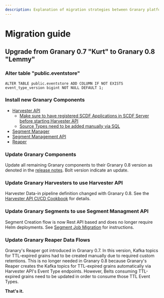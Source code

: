 ```yaml
---
description: Explanation of migration strategies between Granary platform versions.
---
```


# Migration guide

## Upgrade from Granary 0.7 "Kurt" to Granary 0.8 "Lemmy"

### Alter table "public.eventstore"

```text
ALTER TABLE public.eventstore ADD COLUMN IF NOT EXISTS event_type_version bigint NOT NULL DEFAULT 1;
```

### Install new Granary Components

* [Harvester API](../installation/harvester-api/)
  * [Make sure to have registered SCDF Applications in SCDF Server before starting Harvester API](../installation/harvester-api/getting-started.md)
  * [Source Types need to be added manually via SQL](../installation/harvester-api/source-types.md#registering-a-new-source-type)
* [Segment Manager](../installation/segment-manager.md)
* [Segment Management API](../installation/segment-creation-api.md)
* [Reaper](../installation/reaper.md)

### Update Granary Components

Update all remaining Granary components to their Granary 0.8 version as denoted in the [release notes](../granary-release-notes/). Bolt version indicate an update.

### Update Granary Harvesters to use Harvester API

Harvester Data-in pipeline definition changed with Granary 0.8. See the [Harvester API CI/CD Cookbook](ci-cd-cookbook.md) for details.

### Update Granary Segments to use Segment Managment API

Segment Creation flow is now Rest API based and does no longer require Helm deployments. See [Segment Job Migration](segment-job-migration.md) for instructions.

### Update Granary Reaper Data Flows

Granary's Reaper got introduced in Granary 0.7. In this version, Kafka topics for TTL-expired grains had to be created manually due to required custom retentions. This is no longer needed in Granary 0.8 because Granary's Reaper creates the Kafka topics for TTL-expired grains automatically via Harvester API's Event Type endpoints. However, Belts consuming TTL-expired grains need to be updated in order to consume those TTL Event Types. 

**That's it.**

